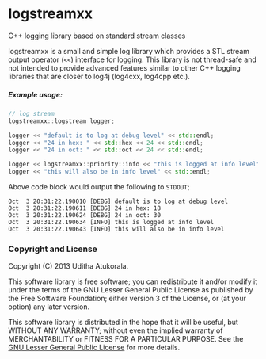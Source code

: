 logstreamxx
===========

C++ logging library based on standard stream classes

logstreamxx is a small and simple log library which provides a STL stream output
operator (`<<`) interface for logging. This library is not thread-safe and not
intended to provide advanced features similar to other C++ logging libraries that
are closer to log4j (log4cxx, log4cpp etc.).


##### Example usage:
```cpp
// log stream
logstreamxx::logstream logger;

logger << "default is to log at debug level" << std::endl;
logger << "24 in hex: " << std::hex << 24 << std::endl;
logger << "24 in oct: " << std::oct << 24 << std::endl;

logger << logstreamxx::priority::info << "this is logged at info level" << std::endl;
logger << "this will also be in info level" << std::endl;
```

Above code block would output the following to `STDOUT`;
```
Oct  3 20:31:22.190010 [DEBG] default is to log at debug level
Oct  3 20:31:22.190611 [DEBG] 24 in hex: 18
Oct  3 20:31:22.190624 [DEBG] 24 in oct: 30
Oct  3 20:31:22.190634 [INFO] this is logged at info level
Oct  3 20:31:22.190643 [INFO] this will also be in info level
```


### Copyright and License

Copyright (C) 2013 Uditha Atukorala.

This software library is free software; you can redistribute it and/or modify
it under the terms of the GNU Lesser General Public License as published by
the Free Software Foundation; either version 3 of the License, or
(at your option) any later version.

This software library is distributed in the hope that it will be useful,
but WITHOUT ANY WARRANTY; without even the implied warranty of
MERCHANTABILITY or FITNESS FOR A PARTICULAR PURPOSE.  See the
[GNU Lesser General Public License](http://www.gnu.org/licenses/lgpl.html)
for more details.

